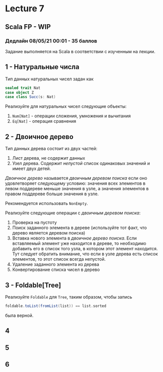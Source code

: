 # Lecture 7
## Scala FP - WIP
### Дедлайн 08/05/21 00:01 - 35 баллов
Задание выполняется на Scala в соответствии с изученным на лекции.

## 1 - Натуральные числа
Тип данных натуральных чисел задан как 
```scala
sealed trait Nat
case object Z
case class Succ(s: Nat)
```

Реализуйте для натуральных чисел следующие объекты:
1) `Num[Nat]` - операции сложения, умножения и вычитания
2) `Eq[Nat]` - операция сравнения

## 2 - Двоичное дерево
Тип данных дерева состоит из двух частей:
1) Лист дерева, не содержит данных
2) Узел дерева. Содержит _непустой_ список одинаковых значений и имеет двух детей.
   
_Двоичное дерево_ называется _двоичным деревом поиска_ если оно удовлетворяет следующему условию: 
значения всех элементов в левом поддереве меньше значения в узле, а значения элементов в правом поддереве больше значения в узле.

Рекомендуется использовать `NonEmpty`.

Реализуйте следующие операции с _двоичным деревом поиска_:
1) Проверка на пустоту
2) Поиск заданного элемента в дереве (используйте тот факт, что дерево является деревом поиска)
3) Вставка нового элемента в _двоичное дерево поиска_. 
   Если вставляемый элемент уже находится в дереве, то необходимо добавить его в список того узла, в котором этот элемент находится. 
   Тут следует обратить внимание, что если в узле дерева есть список элементов, то этот список всегда непустой.
4) Удаление заданного элемента из дерева
5) Конвертирование списка чисел в дерево

## 3 - Foldable[Tree]
Реализуйте `Foldable` для `Tree`, таким образом, чтобы запись 
```scala
foldable.toList(fromList(list)) == list.sorted
``` 
была верной.

## 4
## 5
## 6